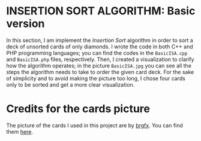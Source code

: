 # INSERTION SORT ALGORITHM: Basic version

In this section, I am implement the *Insertion Sort* algorithm in order to sort a deck of unsorted cards of only diamonds.
I wrote the code in both C++ and PHP programming languages; you can find the codes in the `BasicISA.cpp` and `BasicISA.php` files, respectively. 
Then, I created a visualization to clarify how the algorithm operates; in the picture `BasicISA.jpg` you can see all the steps the algorithm needs to take to order the given card deck. For the sake of simplicity and to avoid making the picture too long, I chose four cards only to be sorted and get a more clear visualization.

# Credits for the cards picture

The picture of the cards I used in this project are by [brgfx](https://it.freepik.com/autore/brgfx).
You can find them [here](https://it.freepik.com/vettori-gratuito/schede-di-poker-set-di-club-con-design-posteriore_1169226.htm).